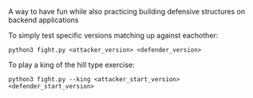 A way to have fun while also practicing building defensive structures on backend applications

To simply test specific versions matching up against eachother:
```
python3 fight.py <attacker_version> <defender_version>
```

To play a king of the hill type exercise:
```
python3 fight.py --king <attacker_start_version> <defender_start_version>
```